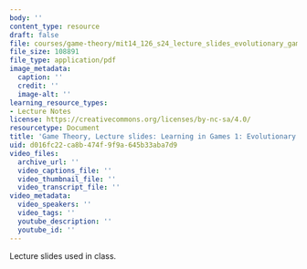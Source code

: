```yaml
---
body: ''
content_type: resource
draft: false
file: courses/game-theory/mit14_126_s24_lecture_slides_evolutionary_game_theory.pdf
file_size: 108891
file_type: application/pdf
image_metadata:
  caption: ''
  credit: ''
  image-alt: ''
learning_resource_types:
- Lecture Notes
license: https://creativecommons.org/licenses/by-nc-sa/4.0/
resourcetype: Document
title: 'Game Theory, Lecture slides: Learning in Games 1: Evolutionary Game Theory'
uid: d016fc22-ca8b-474f-9f9a-645b33aba7d9
video_files:
  archive_url: ''
  video_captions_file: ''
  video_thumbnail_file: ''
  video_transcript_file: ''
video_metadata:
  video_speakers: ''
  video_tags: ''
  youtube_description: ''
  youtube_id: ''
---
```

Lecture slides used in class.